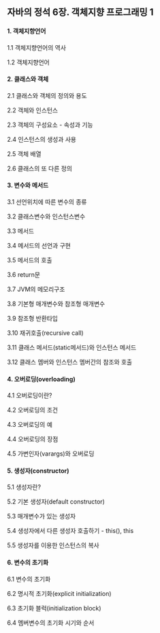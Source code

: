 ## 자바의 정석 6장. 객체지향 프로그래밍 1

#### 1. 객체지향언어

1.1 객체지향언어의 역사

1.2 객체지향언어

#### 2. 클래스와 객체

2.1 클래스와 객체의 정의와 용도

2.2 객체와 인스턴스

2.3 객체의 구성요소 - 속성과 기능

2.4 인스턴스의 생성과 사용

2.5 객체 배열

2.6 클래스의 또 다른 정의

#### 3. 변수와 메서드

3.1 선언위치에 따른 변수의 종류

3.2 클래스변수와 인스턴스변수 

3.3 메서드

3.4 메서드의 선언과 구현

3.5 메서드의 호출

3.6 return문

3.7 JVM의 메모리구조

3.8 기본형 매개변수와 참조형 매개변수

3.9 참조형 반환타입

3.10 재귀호출(recursive call)

3.11 클래스 메서드(static메서드)와 인스턴스 메서드

3.12 클래스 멤버와 인스턴스 멤버간의 참조와 호출

#### 4. 오버로딩(overloading)

4.1 오버로딩이란?

4.2 오버로딩의 조건

4.3 오버로딩의 예

4.4 오버로딩의 장점

4.5 가변인자(varargs)와 오버로딩

#### 5. 생성자(constructor)

5.1 생성자란?

5.2 기본 생성자(default constructor)

5.3 매개변수가 있는 생성자

5.4 생성자에서 다른 생성자 호출하기 - this(), this

5.5 생성자를 이용한 인스턴스의 복사

#### 6. 변수의 초기화

6.1 변수의 초기화

6.2 명시적 초기화(explicit initialization)

6.3 초기화 블럭(initialization block)

6.4 멤버변수의 초기화 시기와 순서

